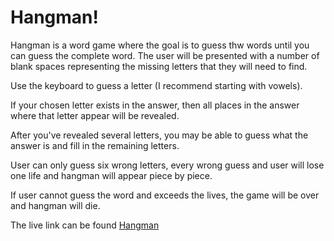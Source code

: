 # Hangman!
Hangman is a word game where the goal is to guess thw words until you can guess the complete word. The user will be presented with a number of blank spaces representing the missing letters that they will need to find.

Use the keyboard to guess a letter (I recommend starting with vowels).

If your chosen letter exists in the answer, then all places in the answer where that letter appear will be revealed.

After you've revealed several letters, you may be able to guess what the answer is and fill in the remaining letters.

User can only guess six wrong letters, every wrong guess and user will lose one life and hangman will appear piece by piece.

If user cannot guess the word and exceeds the lives, the game will be over and hangman will die.

The live link can be found [Hangman](https://hang-man22.herokuapp.com/)
